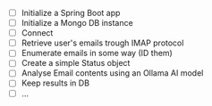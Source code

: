 - [ ] Initialize a Spring Boot app
- [ ] Initialize a Mongo DB instance
- [ ] Connect
- [ ] Retrieve user's emails trough IMAP protocol
- [ ] Enumerate emails in some way (ID them)
- [ ] Create a simple Status object
- [ ] Analyse  Email contents using an Ollama AI model
- [ ] Keep results in DB
- [ ] ...